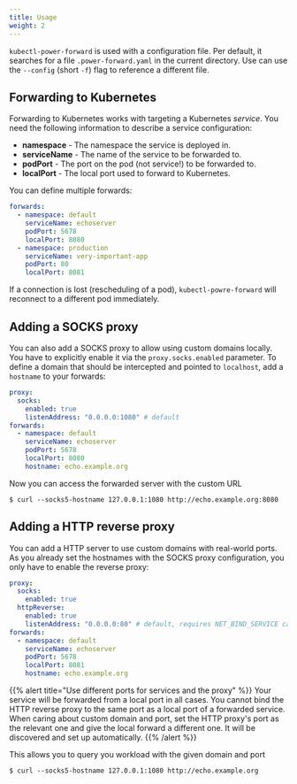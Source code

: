 ```yaml
---
title: Usage
weight: 2
---
```


`kubectl-power-forward` is used with a configuration file. Per default, it searches for a file `.power-forward.yaml` in the current directory. Use can use the `--config` (short `-f`) flag to reference a different file.

## Forwarding to Kubernetes
Forwarding to Kubernetes works with targeting a Kubernetes *service*. You need the following information to describe a service configuration:

- **namespace** - The namespace the service is deployed in.
- **serviceName** - The name of the service to be forwarded to.
- **podPort** - The port on the pod (not service!) to be forwarded to.
- **localPort** - The local port used to forward to Kubernetes.

You can define multiple forwards:

```yaml
forwards:
  - namespace: default
    serviceName: echoserver
    podPort: 5678
    localPort: 8080
  - namespace: production
    serviceName: very-important-app
    podPort: 80
    localPort: 8081
```

If a connection is lost (rescheduling of a pod), `kubectl-powre-forward` will reconnect to a different pod immediately.

## Adding a SOCKS proxy
You can also add a SOCKS proxy to allow using custom domains locally. You have to explicitly enable it via the `proxy.socks.enabled` parameter. To define a domain that should be intercepted and pointed to `localhost`, add a `hostname` to your forwards:

```yaml
proxy:
  socks:
    enabled: true
    listenAddress: "0.0.0.0:1080" # default
forwards:
  - namespace: default
    serviceName: echoserver
    podPort: 5678
    localPort: 8080
    hostname: echo.example.org
```

Now you can access the forwarded server with the custom URL

```shell
$ curl --socks5-hostname 127.0.0.1:1080 http://echo.example.org:8080
```

## Adding a HTTP reverse proxy
You can add a HTTP server to use custom domains with real-world ports. As you already set the hostnames with the SOCKS proxy configuration, you only have to enable the reverse proxy:


```yaml
proxy:
  socks:
    enabled: true
  httpReverse:
    enabled: true
    listenAddress: "0.0.0.0:80" # default, requires NET_BIND_SERVICE capability
forwards:
  - namespace: default
    serviceName: echoserver
    podPort: 5678
    localPort: 8081
    hostname: echo.example.org

```

{{% alert title="Use different ports for services and the proxy" %}}
Your service will be forwarded from a local port in all cases. You cannot bind the HTTP reverse proxy to the same port as a local port of a forwarded service. When caring about custom domain and port, set the HTTP proxy's port as the relevant one and give the local forward a different one. It will be discovered and set up automatically.
{{% /alert %}}

This allows you to query you workload with the given domain and port

```shell
$ curl --socks5-hostname 127.0.0.1:1080 http://echo.example.org
```
